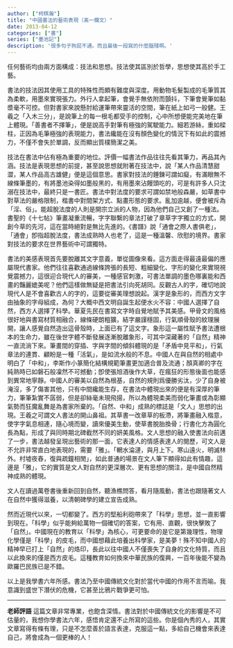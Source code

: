 ```yaml
---
author: ["柯棋瀚"]
title: "中國書法的藝術表現（髙一爛文）"
date: 2013-04-12
categories: ["書"]
series: ["墨池記"]
description: '很多句子狗屁不通。而且最後一段寫的什麼腦殘啊。'
---
```


任何藝術均由兩方面構成：技法和思想。技法使其區別於哲學，思想使其高於手工藝。



書法的技法因其使用工具的特殊性而頗有難度與深度。用動物毛髮製成的毛筆質其為柔軟，用墨來實現張力。外行人拿起筆，會覺手無依附而顫抖，下筆會覺筆如黏漿毫不可控。但對書家來說懸肘給運筆帶來靈活的空間，筆在紙上如弓一般健。王羲之「入木三分」，是說筆上的每一根毛都受手的控制，心中所想便能完美地在筆上體現。「善書者不擇筆」，便是說高手對筆有極強的駕駛能力。細若游絲，重如樑柱，正因為毛筆極強的表現能力，書法纔能在沒有顏色變化的情況下有如此的震撼力，不僅不會失於單調，反而顯出質樸簡潔之美。

技法在書法中佔有極為重要的地位。評價一幅書法作品往往先看其筆力，再品其內涵。技法是表現思想的前提，甚至說思想就附著在技法中，說「某人作品清慧甜澀，某人作品高古雄健」便是這個意思。書家對技法的錘鍊可謂如癡，有滿眼無不線條筆墨的，有將墨池染得如墨般黑的，有用墨來沾饅頭吃的，可是有許多人只沈溺在技法中，最終只是一書匠。書法中對法度的要求可謂如禁地般森嚴，如草書中對草法的嚴格限制，楷書中對間架方式、點畫形態的要求。亂加逾越，便會被斥為「淫、俗」。能超脫法度的人則是開宗立派的人物，因為他們自己又創了一種法。書聖的《十七帖》筆畫凝重流暢，字字聯繫的章法打破了章草字字獨立的方式，開創今草的先河，這在當時絕對是無比先進的。《書譜》說「通會之際人書俱老」，「通會」卽指超脫法度，書法成熟時人也老了，這是一種溫馨、欣慰的境界。書家對技法的要求在世界藝術中可謂獨特。



書法的美感表現首先要脫離其文字意義，單從圖像來看。這方面走得最遠最偏的應屬現代書家。他們往往喜歡通過線條誇張的長短、粗細變化、字形的變化來實現視覺震撼力，這很迎合現代人的審美，一種感官刺激，可書法單調的墨色哪裏能和西畫的豔麗媲美呢？他們這樣做無疑是把書法引向死胡同。反觀古人的字，確切地說現代人是不會喜歡古人的字的，這要從審美理想說起。漢字是象形的，而西方文字由抽象的字母組成，為何？大概中西文明自誕生起便水火不容：中國人選擇了自然，西方人選擇了科學。華夏先民在書寫文字時自覺地賦予其美感。甲骨文的風格很好地與書寫材質相融合，線條硬朗粗獷，結字嚴謹穩固，行氣順骨殼的紋理展開，讓人感覺自然造出這骨殼時，上面已有了這文字。象形這一屬性賦予書法遭根本的生命力，雖在後世字體不斷發展逐漸脫離象形，可其中深藏著的「自然」精神一直流淌下來。筆畫間的穿插、字與字間的傾斜體現的是「矛盾中見平和」，行氣章法的連貫、顧盼是一種「活氣」，是如流水般的不息。中國人在與自然的相處中明白了「中和」，李斯作小篆簡化結構規範筆畫更加適合普及流通；顏真卿的字在純熟時已如磐石般凜然不可撼動；卽使張旭酒後作大草，在瘋狂的形態後面也能感到異常地寧靜。中國人的審美以自然為根基，自然的規則爲優勝劣汰，少了自身被淹沒，多了傷害其他，只有中間纔能生存，在書法中體現出來的便是有深厚的筆力，筆筆紮實不孱弱，但是卻絲毫未現飛揚，所以為體現柔美而弱化筆畫或為彰顯氣勢而狂魔亂舞是為書家所棄的。「自然、中和」成熟的標誌是「文人」思想的出現。王羲之可謂文人書法的開山鼻祖。其草書一改章草的板滯，將筆畫融入楷意，使字字氣息相連，隨心境而變，讀來優美生動，使草書脫胎換骨；行書化方為圓化長為點，形成了與同時期北碑截然不同的妍美風格。文人思想的融入使書法向前邁了一步，書法越發呈現出藝術的那一面，它表達人的情感表達人的閱歷，可文人是不允許非常直白地表現的，需要「雅」。「輞水淪漣，與月上下。寒山遠火，明滅林外。村墟夜舂，復與疏鐘相閒」，如此普通的場景在文人筆下顯得如此有情趣，這邊是「雅」，它的實質是文人對自然的更深層次、更有思想的關注，是中國自然精神成熟的體現。

文人在讀過萬卷書後重新回到自然，聽漁樵問答，看月隨風動，書法也跟隨著文人在自然中獲得滋養，以清朝碑學的建立宣告成熟。

然而近現代以來，一切都變了。西方的堅船利砲帶來了「科學」思想，並一直影響到現在。「科學」似乎能夠給萬物一個確切的答案，它有用、直觀，很快擊敗了「自然」。中國現在的教育以「科學」為核心，可更要命的是它是第幾理性，物理化學僅是「科學」的皮毛，而中國想藉此培養出科學家，是美夢！殊不知中國人的精神早已打上「自然」的烙印，長此以往中國人不僅喪失了自身的文化特質，而且以此換來的僅是西方皮毛。這種教育如何換來中華民族的復興，一百年後能不變為歐羅巴民族已是不錯。

以上是我學書六年所感。書法乃至中國傳統文化對於當代中國的作用不言而喻。我意識到盛世下潛伏的危機，它甚至比鴉片戰爭更可怕。

---

**老師評語** 這篇文章非常專業，也飽含深情。書法對於中國傳統文化的影響是不可估量的，我想你學書法六年，感悟肯定還不止所寫的這些。你是個內秀的人，其實文章寫得有條有理，只是不怎麼善於語言表達，克服這一點，多給自己機會來表達自己，將會成為一個更棒的人！